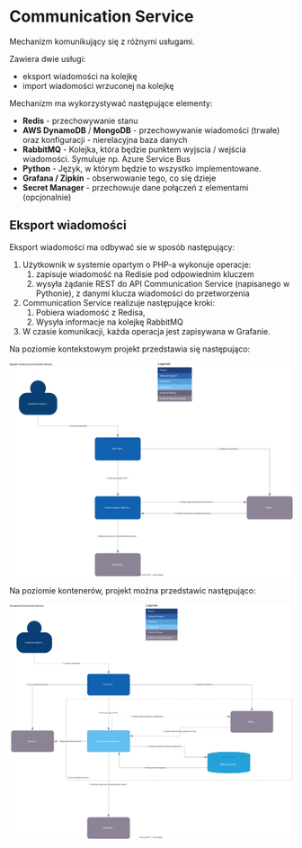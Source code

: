 # Communication Service

Mechanizm komunikujący się z różnymi usługami.

Zawiera dwie usługi:
- eksport wiadomości na kolejkę
- import wiadomości wrzuconej na kolejkę

Mechanizm ma wykorzystywać następujące elementy:

- **Redis** - przechowywanie stanu
- **AWS DynamoDB** / **MongoDB** - przechowywanie wiadomości (trwałe) oraz konfiguracji - nierelacyjna baza danych
- **RabbitMQ** - Kolejka, która będzie punktem wyjscia / wejścia wiadomości. Symuluje np. Azure Service Bus
- **Python** - Język, w którym będzie to wszystko implementowane.
- **Grafana / Zipkin** - obserwowanie tego, co się dzieje
- **Secret Manager** - przechowuje dane połączeń z elementami (opcjonalnie)

## Eksport wiadomości

Eksport wiadomości ma odbywać sie w sposób następujący:

1. Użytkownik w systemie opartym o PHP-a wykonuje operacje:
   1. zapisuje wiadomość na Redisie pod odpowiednim kluczem
   2. wysyła żądanie REST do API Communication Service (napisanego w Pythonie), z danymi klucza wiadomości do przetworzenia
2. Communication Service realizuje następujące kroki:
   1. Pobiera wiadomość z Redisa,
   2. Wysyła informacje na kolejkę RabbitMQ
3. W czasie komunikacji, każda operacja jest zapisywana w Grafanie.


Na poziomie kontekstowym projekt przedstawia się następująco:

![Eksport - diagram kontekstowy](_media/cs-export-context.svg)

Na poziomie kontenerów, projekt można przedstawic następująco:

![Eksport - diagram kontenerów](_media/cs-export-container.svg)
